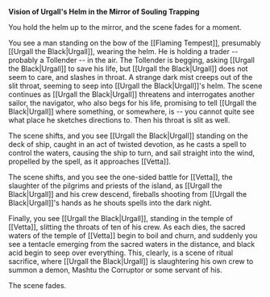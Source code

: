 **Vision of Urgall's Helm in the Mirror of Souling Trapping**

You hold the helm up to the mirror, and the scene fades for a moment. 

You see a man standing on the bow of the [[Flaming Tempest]], presumably [[Urgall the Black|Urgall]], wearing the helm. He is holding a trader -- probably a Tollender -- in the air. The Tollender is begging, asking [[Urgall the Black|Urgall]] to save his life, but [[Urgall the Black|Urgall]] does not seem to care, and slashes in throat. A strange dark mist creeps out of the slit throat, seeming to seep into [[Urgall the Black|Urgall]]'s helm. The scene continues as [[Urgall the Black|Urgall]] threatens and interrogates another sailor, the navigator, who also begs for his life, promising to tell [[Urgall the Black|Urgall]] where something, or somewhere, is -- you cannot quite see what place he sketches directions to. Then his throat is slit as well.

The scene shifts, and you see [[Urgall the Black|Urgall]] standing on the deck of ship, caught in an act of twisted devotion, as he casts a spell to control the waters, causing the ship to turn, and sail straight into the wind, propelled by the spell, as it approaches [[Vetta]]. 

The scene shifts, and you see the one-sided battle for [[Vetta]], the slaughter of the pilgrims and priests of the island, as [[Urgall the Black|Urgall]] and his crew descend, fireballs shooting from [[Urgall the Black|Urgall]]'s hands as he shouts spells into the dark night. 

Finally, you see [[Urgall the Black|Urgall]], standing in the temple of [[Vetta]], slitting the throats of ten of his crew. As each dies, the sacred waters of the temple of [[Vetta]] begin to boil and churn, and suddenly you see a tentacle emerging from the sacred waters in the distance, and black acid begin to seep over everything. This, clearly, is a scene of ritual sacrifice, where [[Urgall the Black|Urgall]] is slaughtering his own crew to summon a demon, Mashtu the Corruptor or some servant of his. 

The scene fades.
